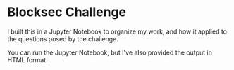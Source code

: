 # Blocksec Challenge

I built this in a Jupyter Notebook to organize my work, and how it applied to the questions posed by the challenge.

You can run the Jupyter Notebook, but I've also provided the output in HTML format.
